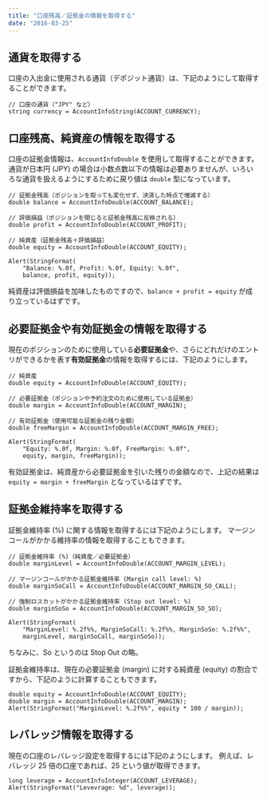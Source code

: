 ```yaml
---
title: "口座残高／証拠金の情報を取得する"
date: "2016-03-25"
---
```



通貨を取得する
----

口座の入出金に使用される通貨（デポジット通貨）は、下記のようにして取得することができます。

```mql
// 口座の通貨（"JPY" など）
string currency = AccountInfoString(ACCOUNT_CURRENCY);
```


口座残高、純資産の情報を取得する
----

口座の証拠金情報は、`AccountInfoDouble` を使用して取得することができます。
通貨が日本円 (JPY) の場合は小数点数以下の情報は必要ありませんが、いろいろな通貨を扱えるようにするために戻り値は `double` 型になっています。


```mql
// 証拠金残高（ポジションを取っても変化せず、決済した時点で増減する）
double balance = AccountInfoDouble(ACCOUNT_BALANCE);

// 評価損益（ポジションを閉じると証拠金残高に反映される）
double profit = AccountInfoDouble(ACCOUNT_PROFIT);

// 純資産（証拠金残高＋評価損益）
double equity = AccountInfoDouble(ACCOUNT_EQUITY);

Alert(StringFormat(
    "Balance: %.0f, Profit: %.0f, Equity: %.0f",
    balance, profit, equity));
```

純資産は評価損益を加味したものですので、`balance + profit = equity` が成り立っているはずです。


必要証拠金や有効証拠金の情報を取得する
----

現在のポジションのために使用している**必要証拠金**や、さらにどれだけのエントリができるかを表す**有効証拠金**の情報を取得するには、下記のようにします。

```mql
// 純資産
double equity = AccountInfoDouble(ACCOUNT_EQUITY);

// 必要証拠金（ポジションや予約注文のために使用している証拠金）
double margin = AccountInfoDouble(ACCOUNT_MARGIN);

// 有効証拠金（使用可能な証拠金の残り金額）
double freeMargin = AccountInfoDouble(ACCOUNT_MARGIN_FREE);

Alert(StringFormat(
    "Equity: %.0f, Margin: %.0f, FreeMargin: %.0f",
    equity, margin, freeMargin));
```

有効証拠金は、純資産から必要証拠金を引いた残りの金額なので、上記の結果は `equity = margin + freeMargin` となっているはずです。


証拠金維持率を取得する
----

証拠金維持率 (%) に関する情報を取得するには下記のようにします。
マージンコールがかかる維持率の情報を取得することもできます。

```mql
// 証拠金維持率 (%)（純資産／必要証拠金）
double marginLevel = AccountInfoDouble(ACCOUNT_MARGIN_LEVEL);

// マージンコールがかかる証拠金維持率 (Margin call level: %)
double marginSoCall = AccountInfoDouble(ACCOUNT_MARGIN_SO_CALL);

// 強制ロスカットがかかる証拠金維持率 (Stop out level: %)
double marginSoSo = AccountInfoDouble(ACCOUNT_MARGIN_SO_SO);

Alert(StringFormat(
    "MarginLevel: %.2f%%, MarginSoCall: %.2f%%, MarginSoSo: %.2f%%",
    marginLevel, marginSoCall, marginSoSo));
```

ちなみに、So というのは Stop Out の略。

証拠金維持率は、現在の必要証拠金 (margin) に対する純資産 (equity) の割合ですから、下記のように計算することもできます。

```mql
double equity = AccountInfoDouble(ACCOUNT_EQUITY);
double margin = AccountInfoDouble(ACCOUNT_MARGIN);
Alert(StringFormat("MarginLevel: %.2f%%", equity * 100 / margin));
```


レバレッジ情報を取得する
----

現在の口座のレバレッジ設定を取得するには下記のようにします。
例えば、レバレッジ 25 倍の口座であれば、25 という値が取得できます。

```mql
long leverage = AccountInfoInteger(ACCOUNT_LEVERAGE);
Alert(StringFormat("Levevrage: %d", leverage));
```

